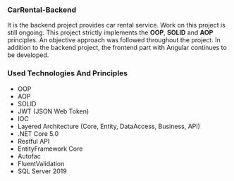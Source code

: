 ### CarRental-Backend
It is the backend project provides car rental service. Work on this project is still ongoing.
This project strictly implements the **OOP**, **SOLID** and **AOP** principles. An objective approach was followed throughout the project.
In addition to the backend project, the frontend part with Angular continues to be developed.

### Used Technologies And Principles
- OOP
- AOP
- SOLID
- JWT (JSON Web Token)
- IOC
- Layered Architecture (Core, Entity, DataAccess, Business, API)
- .NET Core 5.0
- Restful API
- EntityFramework Core
- Autofac
- FluentValidation
- SQL Server 2019
